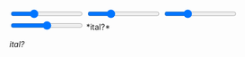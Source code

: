 ---
---

<div>

  <input type='range' value='60' max='200'>
  <input type='range' value='60' max=200>
  <input type='range' value=60 max='200'>
  <input type='range'>
  *ital?*
  
</div>

*ital?*
